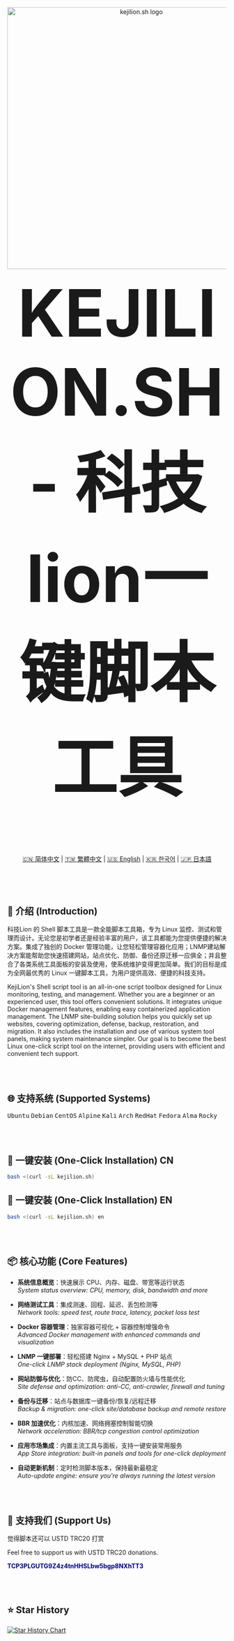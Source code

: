 <div align="center">
  <img src="https://kejilion.sh/kejilionsh_logo.webp" alt="kejilion.sh logo" width="600";">
</div>

<div align="center" style="margin-top:-200px;">
  <h1 style="font-size:150px;">KEJILION.SH - 科技lion一键脚本工具</h1>
</div>


<p align="center">
  <a href="/README.md">🇨🇳 简体中文</a> | 
  <a href="/README.tw.md">🇹🇼 繁體中文</a> | 
  <a href="/README.md">🇺🇸 English</a> | 
  <a href="/README.kr.md">🇰🇷 한국어</a> | 
  <a href="/README.ja.md">🇯🇵 日本語</a>
</p>


<br><br><br>


## 📜 介绍 (Introduction)
科技Lion 的 Shell 脚本工具是一款全能脚本工具箱，专为 Linux 监控、测试和管理而设计。无论您是初学者还是经验丰富的用户，该工具都能为您提供便捷的解决方案。集成了独创的 Docker 管理功能，让您轻松管理容器化应用；LNMP建站解决方案能帮助您快速搭建网站，站点优化、防御、备份还原迁移一应俱全；并且整合了各类系统工具面板的安装及使用，使系统维护变得更加简单。我们的目标是成为全网最优秀的 Linux 一键脚本工具，为用户提供高效、便捷的科技支持。

KejiLion's Shell script tool is an all-in-one script toolbox designed for Linux monitoring, testing, and management. Whether you are a beginner or an experienced user, this tool offers convenient solutions. It integrates unique Docker management features, enabling easy containerized application management. The LNMP site-building solution helps you quickly set up websites, covering optimization, defense, backup, restoration, and migration. It also includes the installation and use of various system tool panels, making system maintenance simpler. Our goal is to become the best Linux one-click script tool on the internet, providing users with efficient and convenient tech support.

<br><br>

## 🌐 支持系统 (Supported Systems)
<p>
  <kbd>Ubuntu</kbd>
  <kbd>Debian</kbd>
  <kbd>CentOS</kbd>
  <kbd>Alpine</kbd>
  <kbd>Kali</kbd>
  <kbd>Arch</kbd>
  <kbd>RedHat</kbd>
  <kbd>Fedora</kbd>
  <kbd>Alma</kbd>
  <kbd>Rocky</kbd>
</p>

<br><br>

## 🚀 一键安装 (One-Click Installation) CN
```bash
bash <(curl -sL kejilion.sh)
```

## 🚀 一键安装 (One-Click Installation) EN
```bash
bash <(curl -sL kejilion.sh) en
```

<br><br>
## 📦 核心功能 (Core Features)

- **系统信息概览**：快速展示 CPU、内存、磁盘、带宽等运行状态  
  *System status overview: CPU, memory, disk, bandwidth and more*<br>

- **网络测试工具**：集成测速、回程、延迟、丢包检测等  
  *Network tools: speed test, route trace, latency, packet loss test*<br>

- **Docker 容器管理**：独家容器可视化 + 容器控制增强命令  
  *Advanced Docker management with enhanced commands and visualization*<br>

- **LNMP 一键部署**：轻松搭建 Nginx + MySQL + PHP 站点  
  *One-click LNMP stack deployment (Nginx, MySQL, PHP)*<br>

- **网站防御与优化**：防CC、防爬虫，自动配置防火墙与性能优化  
  *Site defense and optimization: anti-CC, anti-crawler, firewall and tuning*<br>

- **备份与迁移**：站点与数据库一键备份/恢复/远程迁移  
  *Backup & migration: one-click site/database backup and remote restore*<br>

- **BBR 加速优化**：内核加速、网络拥塞控制智能切换  
  *Network acceleration: BBR/tcp congestion control optimization*<br>

- **应用市场集成**：内置主流工具与面板，支持一键安装常用服务  
  *App Store integration: built-in panels and tools for one-click deployment*<br>

- **自动更新机制**：定时检测脚本版本，保持最新最稳定  
  *Auto-update engine: ensure you're always running the latest version*<br>


<br><br>

## 💖 支持我们 (Support Us)
觉得脚本还可以 USTD TRC20 打赏

Feel free to support us with USTD TRC20 donations.

<strong style="color: navy;">TCP3PLGUTG9Z4z4tnHHSLbw5bgp8NXhTT3</strong>

<br><br>

## ⭐ Star History
[![Star History Chart](https://api.star-history.com/svg?repos=kejilion/sh&type=Date)](https://star-history.com/#kejilion/sh&Date)
